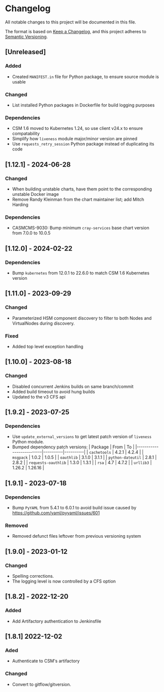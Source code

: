 # Changelog

All notable changes to this project will be documented in this file.

The format is based on [Keep a Changelog](https://keepachangelog.com/en/1.0.0/),
and this project adheres to [Semantic Versioning](https://semver.org/spec/v2.0.0.html).

## [Unreleased]
### Added
- Created `MANIFEST.in` file for Python package, to ensure source module is usable

### Changed
- List installed Python packages in Dockerfile for build logging purposes

### Dependencies
- CSM 1.6 moved to Kubernetes 1.24, so use client v24.x to ensure compatability
- Simplify how `liveness` module major/minor version are pinned
- Use `requests_retry_session` Python package instead of duplicating its code

## [1.12.1] - 2024-06-28
### Changed
- When building unstable charts, have them point to the corresponding unstable Docker image
- Remove Randy Kleinman from the chart maintainer list; add Mitch Harding

### Dependencies
- CASMCMS-9030: Bump minimum `cray-services` base chart version from 7.0.0 to 10.0.5

## [1.12.0] - 2024-02-22
### Dependencies
- Bump `kubernetes` from 12.0.1 to 22.6.0 to match CSM 1.6 Kubernetes version

## [1.11.0] - 2023-09-29
### Changed
- Parameterized HSM component discovery to filter to both Nodes and VirtualNodes during discovery.

### Fixed
- Added top level exception handling

## [1.10.0] - 2023-08-18
### Changed
- Disabled concurrent Jenkins builds on same branch/commit
- Added build timeout to avoid hung builds
- Updated to the v3 CFS api

## [1.9.2] - 2023-07-25
### Dependencies
- Use `update_external_versions` to get latest patch version of `liveness` Python module.
- Bumped dependency patch versions:
| Package                  | From     | To       |
|--------------------------|----------|----------|
| `cachetools`             | 4.2.1    | 4.2.4    |
| `msgpack`                | 1.0.2    | 1.0.5    |
| `oauthlib`               | 3.1.0    | 3.1.1    |
| `python-dateutil`        | 2.8.1    | 2.8.2    |
| `requests-oauthlib`      | 1.3.0    | 1.3.1    |
| `rsa`                    | 4.7      | 4.7.2    |
| `urllib3`                | 1.26.2   | 1.26.16  |

## [1.9.1] - 2023-07-18
### Dependencies
- Bump `PyYAML` from 5.4.1 to 6.0.1 to avoid build issue caused by https://github.com/yaml/pyyaml/issues/601

### Removed
- Removed defunct files leftover from previous versioning system

## [1.9.0] - 2023-01-12
### Changed
- Spelling corrections.
- The logging level is now controlled by a CFS option

## [1.8.2] - 2022-12-20
### Added
- Add Artifactory authentication to Jenkinsfile

## [1.8.1] 2022-12-02
### Aded
- Authenticate to CSM's artifactory

### Changed
- Convert to gitflow/gitversion.



